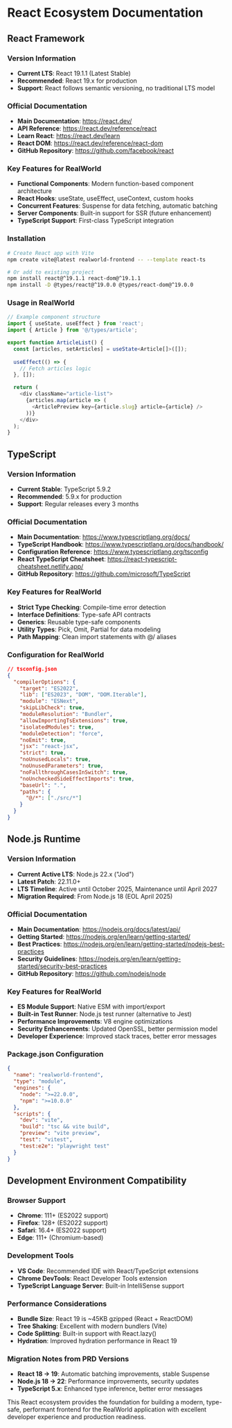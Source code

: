 # React Ecosystem Documentation

## React Framework

### Version Information
- **Current LTS**: React 19.1.1 (Latest Stable)
- **Recommended**: React 19.x for production
- **Support**: React follows semantic versioning, no traditional LTS model

### Official Documentation
- **Main Documentation**: https://react.dev/
- **API Reference**: https://react.dev/reference/react
- **Learn React**: https://react.dev/learn
- **React DOM**: https://react.dev/reference/react-dom
- **GitHub Repository**: https://github.com/facebook/react

### Key Features for RealWorld
- **Functional Components**: Modern function-based component architecture
- **React Hooks**: useState, useEffect, useContext, custom hooks
- **Concurrent Features**: Suspense for data fetching, automatic batching
- **Server Components**: Built-in support for SSR (future enhancement)
- **TypeScript Support**: First-class TypeScript integration

### Installation
```bash
# Create React app with Vite
npm create vite@latest realworld-frontend -- --template react-ts

# Or add to existing project
npm install react@^19.1.1 react-dom@^19.1.1
npm install -D @types/react@^19.0.0 @types/react-dom@^19.0.0
```

### Usage in RealWorld
```typescript
// Example component structure
import { useState, useEffect } from 'react';
import { Article } from '@/types/article';

export function ArticleList() {
  const [articles, setArticles] = useState<Article[]>([]);
  
  useEffect(() => {
    // Fetch articles logic
  }, []);

  return (
    <div className="article-list">
      {articles.map(article => (
        <ArticlePreview key={article.slug} article={article} />
      ))}
    </div>
  );
}
```

## TypeScript

### Version Information
- **Current Stable**: TypeScript 5.9.2
- **Recommended**: 5.9.x for production
- **Support**: Regular releases every 3 months

### Official Documentation
- **Main Documentation**: https://www.typescriptlang.org/docs/
- **TypeScript Handbook**: https://www.typescriptlang.org/docs/handbook/
- **Configuration Reference**: https://www.typescriptlang.org/tsconfig
- **React TypeScript Cheatsheet**: https://react-typescript-cheatsheet.netlify.app/
- **GitHub Repository**: https://github.com/microsoft/TypeScript

### Key Features for RealWorld
- **Strict Type Checking**: Compile-time error detection
- **Interface Definitions**: Type-safe API contracts
- **Generics**: Reusable type-safe components
- **Utility Types**: Pick, Omit, Partial for data modeling
- **Path Mapping**: Clean import statements with @/ aliases

### Configuration for RealWorld
```json
// tsconfig.json
{
  "compilerOptions": {
    "target": "ES2022",
    "lib": ["ES2023", "DOM", "DOM.Iterable"],
    "module": "ESNext",
    "skipLibCheck": true,
    "moduleResolution": "Bundler",
    "allowImportingTsExtensions": true,
    "isolatedModules": true,
    "moduleDetection": "force",
    "noEmit": true,
    "jsx": "react-jsx",
    "strict": true,
    "noUnusedLocals": true,
    "noUnusedParameters": true,
    "noFallthroughCasesInSwitch": true,
    "noUncheckedSideEffectImports": true,
    "baseUrl": ".",
    "paths": {
      "@/*": ["./src/*"]
    }
  }
}
```

## Node.js Runtime

### Version Information
- **Current Active LTS**: Node.js 22.x ("Jod")
- **Latest Patch**: 22.11.0+
- **LTS Timeline**: Active until October 2025, Maintenance until April 2027
- **Migration Required**: From Node.js 18 (EOL April 2025)

### Official Documentation
- **Main Documentation**: https://nodejs.org/docs/latest/api/
- **Getting Started**: https://nodejs.org/en/learn/getting-started/
- **Best Practices**: https://nodejs.org/en/learn/getting-started/nodejs-best-practices
- **Security Guidelines**: https://nodejs.org/en/learn/getting-started/security-best-practices
- **GitHub Repository**: https://github.com/nodejs/node

### Key Features for RealWorld
- **ES Module Support**: Native ESM with import/export
- **Built-in Test Runner**: Node.js test runner (alternative to Jest)
- **Performance Improvements**: V8 engine optimizations
- **Security Enhancements**: Updated OpenSSL, better permission model
- **Developer Experience**: Improved stack traces, better error messages

### Package.json Configuration
```json
{
  "name": "realworld-frontend",
  "type": "module",
  "engines": {
    "node": ">=22.0.0",
    "npm": ">=10.0.0"
  },
  "scripts": {
    "dev": "vite",
    "build": "tsc && vite build",
    "preview": "vite preview",
    "test": "vitest",
    "test:e2e": "playwright test"
  }
}
```

## Development Environment Compatibility

### Browser Support
- **Chrome**: 111+ (ES2022 support)
- **Firefox**: 128+ (ES2022 support)
- **Safari**: 16.4+ (ES2022 support)
- **Edge**: 111+ (Chromium-based)

### Development Tools
- **VS Code**: Recommended IDE with React/TypeScript extensions
- **Chrome DevTools**: React Developer Tools extension
- **TypeScript Language Server**: Built-in IntelliSense support

### Performance Considerations
- **Bundle Size**: React 19 is ~45KB gzipped (React + ReactDOM)
- **Tree Shaking**: Excellent with modern bundlers (Vite)
- **Code Splitting**: Built-in support with React.lazy()
- **Hydration**: Improved hydration performance in React 19

### Migration Notes from PRD Versions
- **React 18 → 19**: Automatic batching improvements, stable Suspense
- **Node.js 18 → 22**: Performance improvements, security updates
- **TypeScript 5.x**: Enhanced type inference, better error messages

This React ecosystem provides the foundation for building a modern, type-safe, performant frontend for the RealWorld application with excellent developer experience and production readiness.